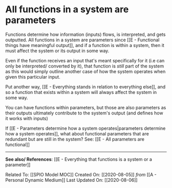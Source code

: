# All functions in a system are parameters

Functions determine how information (inputs) flows, is interpreted, and gets outputted. All functions in a system are parameters  since [[E - Functional things have meaningful output]], and if a function is within a system, then it must affect the system or its output in some way. 

Even if the function receives an input that's meant specifically for it (i.e can only be interpreted/ converted by it), that function is *still* part of the system as this would simply outline another case of how the system operates when given this particular input. 

Put another way, [[E - Everything stands in relation to everything else]], and so a function that exists within a system will always affect the system in some way. 

You can have functions within parameters, but those are also parameters as their outputs ultimately contribute to the system's output (and defines how it works with inputs)

If [[E - Parameters determine how a system operates|parameters determine how a system operates]], what about functional parameters that are redundant but are still in the system? See: [[E - All parameters are functional]]



---
**See also/ References**:
[[E - Everything that functions is a system or a parameter]]


Related To: [[SPIO Model MOC]]
Created On: [[2020-08-05]] *from* [[A - Personal Dynamic Medium]]
Last Updated On: [[2020-08-06]]